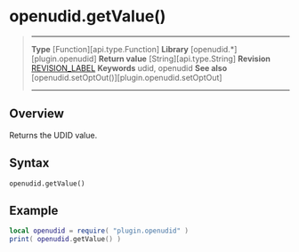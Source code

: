 # openudid.getValue()

> --------------------- ------------------------------------------------------------------------------------------
> __Type__              [Function][api.type.Function]
> __Library__           [openudid.*][plugin.openudid]
> __Return value__      [String][api.type.String]
> __Revision__          [REVISION_LABEL](REVISION_URL)
> __Keywords__          udid, openudid
> __See also__          [openudid.setOptOut()][plugin.openudid.setOptOut]
> --------------------- ------------------------------------------------------------------------------------------


## Overview

Returns the UDID value.


## Syntax

	openudid.getValue()


## Example

``````lua
local openudid = require( "plugin.openudid" )
print( openudid.getValue() )
``````